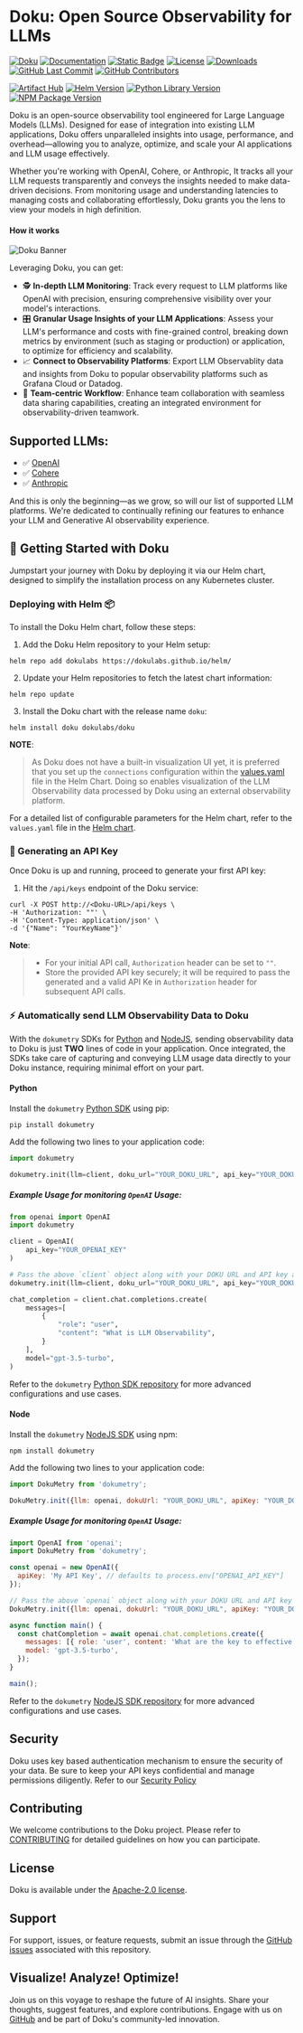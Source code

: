# Doku: Open Source Observability for LLMs
[![Doku](https://img.shields.io/badge/Doku-orange)](https://github.com/dokulabs/doku)
[![Documentation](https://img.shields.io/badge/Documentation-orange?logo=Google-Docs&logoColor=white)](https://docs.dokulabs.com/)
[![Static Badge](https://img.shields.io/badge/Slack-4A154B?logo=slack&logoColor=white)](https://join.slack.com/t/doku-0tq5728/shared_invite/zt-2a9aql9xx-FN5EIZ2DtZ~XtJoYdxUDtA)
[![License](https://img.shields.io/github/license/dokulabs/doku?label=license&logo=github&color=f80&logoColor=fff%22%20alt=%22License)](https://github.com/dokulabs/doku/blob/main/LICENSE)
[![Downloads](https://static.pepy.tech/badge/dokumetry/month)](https://pepy.tech/project/dokumetry)
[![GitHub Last Commit](https://img.shields.io/github/last-commit/dokulabs/doku)](https://github.com/dokulabs/doku/pulse)
[![GitHub Contributors](https://img.shields.io/github/contributors/dokulabs/doku)](https://github.com/dokulabs/doku/graphs/contributors)

[![Artifact Hub](https://img.shields.io/endpoint?url=https://artifacthub.io/badge/repository/doku)](https://artifacthub.io/packages/search?repo=doku)
[![Helm Version](https://img.shields.io/github/tag/dokulabs/helm.svg?&label=Chart%20Version&logo=helm)](https://github.com/dokulabs/helm/tags)
[![Python Library Version](https://img.shields.io/github/tag/dokulabs/dokumetry-python.svg?&label=dokumetry%20version&logo=pypi)](https://pypi.org/project/dokumetry/)
[![NPM Package Version](https://img.shields.io/github/tag/dokulabs/dokumetry-node.svg?&label=dokumetry%20version&logo=npm)](https://www.npmjs.com/package/dokumetry)



Doku is an open-source observability tool engineered for Large Language Models (LLMs). Designed for ease of integration into existing LLM applications, Doku offers unparalleled insights into usage, performance, and overhead—allowing you to analyze, optimize, and scale your AI applications and LLM usage effectively. 

Whether you're working with OpenAI, Cohere, or Anthropic, It tracks all your LLM requests transparently and conveys the insights needed to make data-driven decisions. From monitoring usage and understanding latencies to managing costs and collaborating effortlessly, Doku grants you the lens to view your models in high definition.

#### How it works
![Doku Banner](https://raw.githubusercontent.com/dokulabs/.github/main/profile/assets/banner.gif)

Leveraging Doku, you can get:

- 🕵️ **In-depth LLM Monitoring**: Track every request to LLM platforms like OpenAI with precision, ensuring comprehensive visibility over your model's interactions.
- 🎛️ **Granular Usage Insights of your LLM Applications**: Assess your LLM's performance and costs with fine-grained control, breaking down metrics by environment (such as staging or production) or application, to optimize for efficiency and scalability.
- 📈 **Connect to Observability Platforms**: Export LLM Observablity data and insights from Doku to popular observability platforms such as Grafana Cloud or Datadog.
- 👥 **Team-centric Workflow**: Enhance team collaboration with seamless data sharing capabilities, creating an integrated environment for observability-driven teamwork.

## Supported LLMs:

- ✅ [OpenAI](https://openai.com/)
- ✅ [Cohere](https://cohere.com/)
- ✅ [Anthropic](https://www.anthropic.com/)

And this is only the beginning—as we grow, so will our list of supported LLM platforms. We're dedicated to continually refining our features to enhance your LLM and Generative AI observability experience.


## 🚀 Getting Started with Doku

Jumpstart your journey with Doku by deploying it via our Helm chart, designed to simplify the installation process on any Kubernetes cluster.

### Deploying with Helm 📦 

To install the Doku Helm chart, follow these steps:

1. Add the Doku Helm repository to your Helm setup:

```shell
helm repo add dokulabs https://dokulabs.github.io/helm/
```

2. Update your Helm repositories to fetch the latest chart information:

```shell
helm repo update
```

3. Install the Doku chart with the release name `doku`:

```shell
helm install doku dokulabs/doku
```

**NOTE**:
> As Doku does not have a built-in visualization UI yet, it is preferred that you set up the `connections` configuration within the [values.yaml](https://github.com/dokulabs/doku/tree/main/helm/doku/values.yaml) file in the Helm Chart. Doing so enables visualization of the LLM Observability data processed by Doku using an external observability platform.

For a detailed list of configurable parameters for the Helm chart, refer to the `values.yaml` file in the [Helm chart](https://github.com/dokulabs/doku/tree/main/helm/doku).

### 🔑 Generating an API Key

Once Doku is up and running, proceed to generate your first API key:

1. Hit the `/api/keys` endpoint of the Doku service:

```shell
curl -X POST http://<Doku-URL>/api/keys \
-H 'Authorization: ""' \
-H 'Content-Type: application/json' \
-d '{"Name": "YourKeyName"}'
```

**Note**: 
> - For your initial API call, `Authorization` header can be set to `""`. 
> - Store the provided API key securely; it will be required to pass the generated and a valid API Ke in `Authorization` header  for subsequent API calls.

### ⚡️ Automatically send LLM Observability Data to Doku

With the `dokumetry` SDKs for [Python](https://github.com/dokulabs/dokumetry-python) and [NodeJS](https://github.com/dokulabs/dokumetry-node), sending observability data to Doku is just **TWO** lines of code in your application. Once integrated, the SDKs take care of capturing and conveying LLM usage data directly to your Doku instance, requiring minimal effort on your part.

#### Python

Install the `dokumetry` [Python SDK](https://pypi.org/project/dokumetry/) using pip:

```shell
pip install dokumetry
```

Add the following two lines to your application code:

```python
import dokumetry

dokumetry.init(llm=client, doku_url="YOUR_DOKU_URL", api_key="YOUR_DOKU_TOKEN")
```

##### Example Usage for monitoring `OpenAI` Usage:

```python
from openai import OpenAI
import dokumetry

client = OpenAI(
    api_key="YOUR_OPENAI_KEY"
)

# Pass the above `client` object along with your DOKU URL and API key and this will make sure that all OpenAI calls are automatically tracked.
dokumetry.init(llm=client, doku_url="YOUR_DOKU_URL", api_key="YOUR_DOKU_TOKEN")

chat_completion = client.chat.completions.create(
    messages=[
        {
            "role": "user",
            "content": "What is LLM Observability",
        }
    ],
    model="gpt-3.5-turbo",
)
```

Refer to the `dokumetry` [Python SDK repository](https://github.com/dokulabs/dokumetry-python) for more advanced configurations and use cases.

#### Node

Install the `dokumetry` [NodeJS SDK](https://www.npmjs.com/package/dokumetry) using npm:

```shell
npm install dokumetry
```

Add the following two lines to your application code:

```javascript
import DokuMetry from 'dokumetry';

DokuMetry.init({llm: openai, dokuUrl: "YOUR_DOKU_URL", apiKey: "YOUR_DOKU_TOKEN"})
```

##### Example Usage for monitoring `OpenAI` Usage:

```javascript
import OpenAI from 'openai';
import DokuMetry from 'dokumetry';

const openai = new OpenAI({
  apiKey: 'My API Key', // defaults to process.env["OPENAI_API_KEY"]
});

// Pass the above `openai` object along with your DOKU URL and API key and this will make sure that all OpenAI calls are automatically tracked.
DokuMetry.init({llm: openai, dokuUrl: "YOUR_DOKU_URL", apiKey: "YOUR_DOKU_TOKEN"})

async function main() {
  const chatCompletion = await openai.chat.completions.create({
    messages: [{ role: 'user', content: 'What are the key to effective observability?' }],
    model: 'gpt-3.5-turbo',
  });
}

main();
```

Refer to the `dokumetry` [NodeJS SDK repository](https://github.com/dokulabs/dokumetry-node) for more advanced configurations and use cases.

## Security

Doku uses key based authentication mechanism to ensure the security of your data. Be sure to keep your API keys confidential and manage permissions diligently. Refer to our [Security Policy](SECURITY)

## Contributing

We welcome contributions to the Doku project. Please refer to [CONTRIBUTING](CONTRIBUTING) for detailed guidelines on how you can participate.

## License

Doku is available under the [Apache-2.0 license](LICENSE).

## Support

For support, issues, or feature requests, submit an issue through the [GitHub issues](https://github.com/dokulabs/doku/issues) associated with this repository.

## Visualize! Analyze! Optimize!

Join us on this voyage to reshape the future of AI insights. Share your thoughts, suggest features, and explore contributions. Engage with us on [GitHub](https://github.com/dokulabs/doku) and be part of Doku's community-led innovation.
